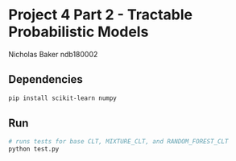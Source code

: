 # Project 4 Part 2 - Tractable Probabilistic Models

Nicholas Baker
ndb180002

## Dependencies

```sh
pip install scikit-learn numpy
```

## Run

```sh
# runs tests for base CLT, MIXTURE_CLT, and RANDOM_FOREST_CLT
python test.py
```

